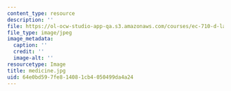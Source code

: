 ```yaml
---
content_type: resource
description: ''
file: https://ol-ocw-studio-app-qa.s3.amazonaws.com/courses/ec-710-d-lab-medical-technologies-for-the-developing-world-spring-2010/64e0bd597fe814081cb4050499da4a24_medicine.jpg
file_type: image/jpeg
image_metadata:
  caption: ''
  credit: ''
  image-alt: ''
resourcetype: Image
title: medicine.jpg
uid: 64e0bd59-7fe8-1408-1cb4-050499da4a24
---
```

